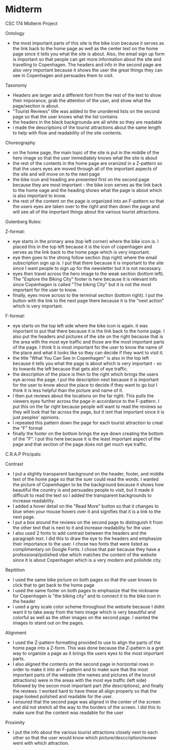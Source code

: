 # Midterm
CSC 174 Midterm Project


Ontology
  - the most important parts of this site is the bike icon because it serves as the link back to the home page as well as the center text on the home page since it tells you what the site is about. Also, the email sign up form is important so that people can get more information about the site and travelling to Copenhagen.  The headers and info in the second page are also very important because it shows the user the great things they can see in Copenhagen and persuades them to visit.
  
Taxonomy
  - Headers are larger and a different font from the rest of the text to show their imporance, grab the attention of the user, and show what the page/section is about.
  - "Tourist Reviews" title was added to the unordered lists on the second page so that the user knows what the list contains 
  - the headers in the black backgrounda are all white so they are readable
  - i made the descriptions of the tourist attractions about the same length to help with flow and readability of the site contents.
  
  
Choreography
  - on the home page, the main topic of the site is put in the middle of the hero image so that the user immediately knows what the site is about
  - the rest of the contents in the home page are oranized in a Z-pattern so that the users eyes are moved through all of the important aspects of the site and will move on to the next page
  - the bike icon and heading are presented first on the second page because they are most important - the bike icon serves as the link back to the home oage and the heading shows what the page is about which is also important to know.
  - the rest of the content on the page is organized into an F-pattern so that the users eyes are taken over to the right and then down the page and will see all of the important things about the various tourist attractions.


Gutenberg Rules: 

Z-format:
  - eye starts in the primary area (top left corner) where the bike icon is. I placed this in the top left because it is the icon of copenhagen and serves as the link back to the home page which is very important.
  - eye then goes to the strong follow section (top right) where the email subscription sign up is.  I put that there because it is important to the site since I want people to sign up for the newsletter but it is not necessary.
  - eyes then travel across the hero image to the weak section (bottom left).  The "Explore the Biking City" footer is here because it is relevant info since Copenhagen is called "The biking City" but it is not the most important for the user to know.
  - finally, eyes move across to the terminal section (bottom right). I put the button with the link to the next page there because it is the "next action" which is very important.

F-format:
  - eye starts on the top left side where the bike icon is again. it was important to put that there because it is the link back to the home page. I also put the headers and pictures of the site on the right because that is the area with the most eye traffic and those are the most important parts of the page.  I think it is most important for the user to know the name of the place and what it looks like so they can decide if they want to visit it.
  - the title "What You Can See in Copenhagen" is also in the top left because it tells you what the page is about which is very important - so its towards the left because that gets alot of eye traffic.
  - the description of the place is then to the right which brings the users eye across the page. I put the description next because it is important for the user to know about the place to decide if they want to go but I think it is less helpful than the picture and name of it.
  - I then put reviews about the locations on the far right.  This pulls the viewers eyes further across the page in accordance to the F-pattern.  I put this on the far right because people will want to read the reviews so they will look that far across the page, but it isnt that important since it is just peoples' opinions.
  - I repeated this pattern down the page for each tourist attraction to creat the "F" format
  - finally the footer on the bottom brings the eye down creating the bottom of the "F". I put this here because it is the least important aspect of the page and that section of the page does not get much eye traffic.


C.R.A.P Pricipals:

Contrast
  - I put a slightly transparent background on the header, footer, and middle text of the home page so that the suer could read the words. I wanted the picture of Copemhagen to be the background because it shows how beautiful the country is and persuades people to visit, but it made it difficult to read the text so I added the transparent backgrounds to increase readability.
  - I added a hover detail on the "Read More" button so that it changes to blue when your mouse hovers over it and signifies that it is a link to the next page.
  - I put a box around the reviews on the second page to distinguish it from the other text that is next to it and increase readability for the user.
  - I also used 2 fonts to add contrast between the headers and the paragraph text. I did this to draw the eye to the headers and emphasize their importance to the user.  I chose two fonts that were listed as complimentary on Google Fonts.  I chose that pair because they have a professional/polished vibe which matches the content of the website since it is about Copenhagen which is a very modern and polishde city.
  
Repitition
  - I used the same bike picture on both pages so that the user knows to click that to get back to the home page
  - I used the same footer on both pages to emphasize that the nickname for Copenhagen is "the biking city" and to connect it to the bike icon in the header
  - i used a grey scale color scheme throughout the website because I didnt want it to take away from the hero image which is very beautiful and colorful as well as the other images on the second page.  I wanted the images to stand out on the pages.

Alignment
  - I used the Z-pattern formatting provided to use to align the parts of the home page into a Z-form. This was done because the Z-pattern is a gret way to organize a page as it brings the users eyes to the most important parts.
  - I also aligned the contents on the second page in horizontal rows in order to make it into an F-pattern and to make sure that the most important parts of the website (the names and pictures of the toursit attractions) were in the areas with the most eye traffic (left side) followed by the secon most important part (the descriptions), and finally the reviews. I worked hard to have these all align properly so that the page looked polished and readable for the user.
  - I ensured that the second page was aligned in the center of the screen and did not stretch all the way to the borders of the screen. I did this to make sure that the content was readable for the user

Proximity
  - I put the info about the various tourist attractions closely next to each other so that the user would know which picture/desccription/review went with which attraction.

